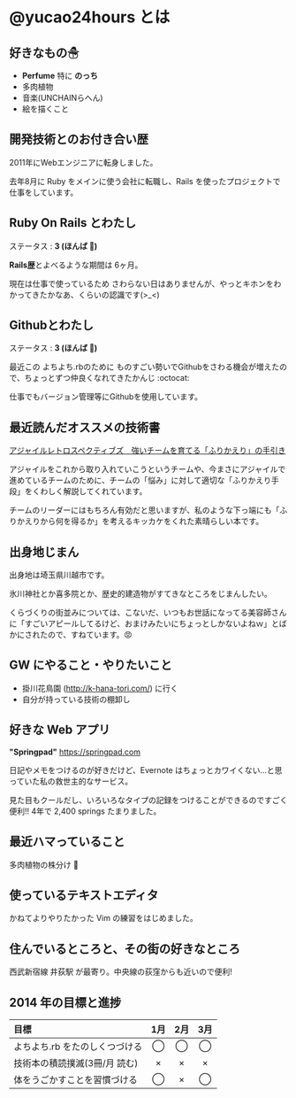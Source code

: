 # @yucao24hours とは
## 好きなもの☃
* **Perfume** 特に **のっち**
* 多肉植物
* 音楽(UNCHAINらへん)
* 絵を描くこと

## 開発技術とのお付き合い歴
2011年にWebエンジニアに転身しました。

去年8月に Ruby をメインに使う会社に転職し、Rails を使ったプロジェクトで仕事をしています。

## Ruby On Rails とわたし
ステータス : **3 (ほんば :herb:)**

**Rails歴**とよべるような期間は 6ヶ月。

現在は仕事で使っているため さわらない日はありませんが、やっとキホンをわかってきたかなあ、くらいの認識です(>_<)

## Githubとわたし
ステータス : **3 (ほんば :herb:)**

最近この よちよち.rbのために ものすごい勢いでGithubをさわる機会が増えたので、ちょっとずつ仲良くなれてきたかんじ :octocat:

仕事でもバージョン管理等にGithubを使用しています。

## 最近読んだオススメの技術書
[アジャイルレトロスペクティブズ　強いチームを育てる「ふりかえり」の手引き](http://www.amazon.co.jp/dp/4274066983)

アジャイルをこれから取り入れていこうというチームや、今まさにアジャイルで進めているチームのために、チームの「悩み」に対して適切な「ふりかえり手段」をくわしく解説してくれています。

チームのリーダーにはもちろん有効だと思いますが、私のような下っ端にも「ふりかえりから何を得るか」を考えるキッカケをくれた素晴らしい本です。

## 出身地じまん
出身地は埼玉県川越市です。

氷川神社とか喜多院とか、歴史的建造物がすてきなところをじまんしたい。

くらづくりの街並みについては、こないだ、いつもお世話になってる美容師さんに「すごいアピールしてるけど、おまけみたいにちょっとしかないよねｗ」とばかにされたので、すねています。:rage:

## GW にやること・やりたいこと
* 掛川花鳥園 (http://k-hana-tori.com/) に行く
* 自分が持っている技術の棚卸し

## 好きな Web アプリ
**"Springpad"** https://springpad.com

日記やメモをつけるのが好きだけど、Evernote はちょっとカワイくない...と思っていた私の救世主的なサービス。

見た目もクールだし、いろいろなタイプの記録をつけることができるのですごく便利!! 4年で 2,400 springs たまりました。

## 最近ハマっていること
多肉植物の株分け :herb:

## 使っているテキストエディタ
かねてよりやりたかった Vim の練習をはじめました。

## 住んでいるところと、その街の好きなところ
西武新宿線 井荻駅 が最寄り。中央線の荻窪からも近いので便利!

## 2014 年の目標と進捗
|            目標           | 1月 | 2月 | 3月 |
|:-------------------------|:---:|:---:|:---:|
|よちよち.rb をたのしくつづける |  ◯  |  ◯  |  ◯  |
|技術本の積読撲滅(3冊/月 読む) |  ×  |  ×  |  ×  |
|体をうごかすことを習慣づける   |  ◯  |  ×  |  ◯  |
